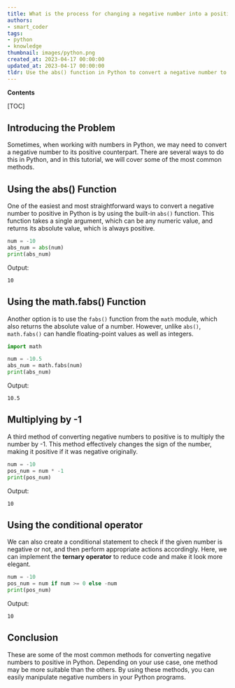 ```yaml
---
title: What is the process for changing a negative number into a positive one?
authors:
- smart_coder
tags:
- python
- knowledge
thumbnail: images/python.png
created_at: 2023-04-17 00:00:00
updated_at: 2023-04-17 00:00:00
tldr: Use the abs() function in Python to convert a negative number to positive.
---
```


**Contents**

[TOC]

## Introducing the Problem

Sometimes, when working with numbers in Python, we may need to convert a negative number to its positive counterpart. There are several ways to do this in Python, and in this tutorial, we will cover some of the most common methods.

## Using the abs() Function

One of the easiest and most straightforward ways to convert a negative number to positive in Python is by using the built-in `abs()` function. This function takes a single argument, which can be any numeric value, and returns its absolute value, which is always positive.

```python
num = -10
abs_num = abs(num)
print(abs_num)
```

Output:
```
10
```

## Using the math.fabs() Function

Another option is to use the `fabs()` function from the `math` module, which also returns the absolute value of a number. However, unlike `abs()`, `math.fabs()` can handle floating-point values as well as integers.

```python
import math

num = -10.5
abs_num = math.fabs(num)
print(abs_num)
```

Output:
```
10.5
```

## Multiplying by -1

A third method of converting negative numbers to positive is to multiply the number by -1. This method effectively changes the sign of the number, making it positive if it was negative originally. 

```python
num = -10
pos_num = num * -1
print(pos_num)
```

Output:
```
10
```

## Using the conditional operator

We can also create a conditional statement to check if the given number is negative or not, and then perform appropriate actions accordingly. Here, we can implement the **ternary operator** to reduce code and make it look more elegant.

```python
num = -10
pos_num = num if num >= 0 else -num
print(pos_num)
```

Output:
```
10
```

## Conclusion

These are some of the most common methods for converting negative numbers to positive in Python. Depending on your use case, one method may be more suitable than the others. By using these methods, you can easily manipulate negative numbers in your Python programs.
